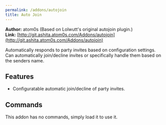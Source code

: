 ```yaml
---
permalink: /addons/autojoin
title: Auto Join
---
```


**Author:** atom0s (Based on Lolwutt's original autojoin plugin.)<br/>
**Link:** [http://git.ashita.atom0s.com/Addons/autojoin](http://git.ashita.atom0s.com/Addons/autojoin)

Automatically responds to party invites based on configuration settings. Can automatically join/decline invites or specifically handle them based on the senders name.

## Features

  * Configuratable automatic join/decline of party invites.

## Commands

This addon has no commands, simply load it to use it.

